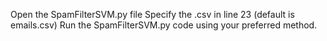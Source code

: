 Open the SpamFilterSVM.py file
Specify the .csv in line 23 (default is emails.csv)
Run the SpamFilterSVM.py code using your preferred method.
